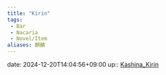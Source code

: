 ```yaml
---
title: "Kirin"
tags:
 - Bar
 - Nacaria
 - Novel/Item
aliases: 麒麟
---
```


date: 2024-12-20T14:04:56+09:00
up:: [Kashina_Kirin](Kashina_Kirin.md)


